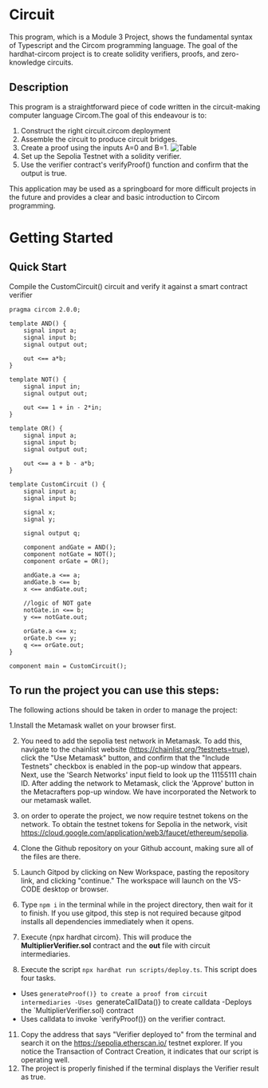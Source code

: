
# Circuit

This program, which is a Module 3 Project, shows the fundamental syntax of Typescript and the Circom programming language. The goal of the hardhat-circom project is to create solidity verifiers, proofs, and zero-knowledge circuits.

## Description

This program is a straightforward piece of code written in the circuit-making computer language Circom.The goal of this endeavour is to:

1. Construct the right circuit.circom deployment
2. Assemble the circuit to produce circuit bridges.
3. Create a proof using the inputs A=0 and B=1.
   ![Table](https://authoring.metacrafters.io/assets/cms/Assessment_b05f6ed658.png?updated_at=2023-02-24T00:00:37.278Z)
5. Set up the Sepolia Testnet with a solidity verifier.
6. Use the verifier contract's verifyProof() function and confirm that the output is true.

This application may be used as a springboard for more difficult projects in the future and provides a clear and basic introduction to Circom programming.

# Getting Started

## Quick Start

Compile the CustomCircuit() circuit and verify it against a smart contract verifier

```
pragma circom 2.0.0;

template AND() {
    signal input a;
    signal input b;
    signal output out;

    out <== a*b;
}

template NOT() {
    signal input in;
    signal output out;

    out <== 1 + in - 2*in;
}

template OR() {
    signal input a;
    signal input b;
    signal output out;

    out <== a + b - a*b;
}

template CustomCircuit () {  
    signal input a;
    signal input b;

    signal x;
    signal y;

    signal output q;

    component andGate = AND();
    component notGate = NOT();
    component orGate = OR();

    andGate.a <== a;
    andGate.b <== b;
    x <== andGate.out;

    //logic of NOT gate
    notGate.in <== b;
    y <== notGate.out;

    orGate.a <== x;
    orGate.b <== y;
    q <== orGate.out;
}

component main = CustomCircuit();
```

## To run the project you can use this steps:

The following actions should be taken in order to manage the project:

 1.Install the Metamask wallet on your browser first.

2. You need to add the sepolia test network in Metamask. To add this, navigate to the chainlist website (https://chainlist.org/?testnets=true), click the "Use Metamask" button, and confirm that the "Include Testnets" checkbox is enabled in the pop-up window that appears. Next, use the 'Search Networks' input field to look up the 11155111 chain ID. After adding the network to Metamask, click the 'Approve' button in the Metacrafters pop-up window. We have incorporated the Network to our metamask wallet.

3. on order to operate the project, we now require testnet tokens on the network. To obtain the testnet tokens for Sepolia in the network, visit https://cloud.google.com/application/web3/faucet/ethereum/sepolia.

4. Clone the Github repository on your Github account, making sure all of the files are there.

5. Launch Gitpod by clicking on New Workspace, pasting the repository link, and clicking "continue." The workspace will launch on the VS-CODE desktop or browser.

9. Type `npm i` in the terminal while in the project directory, then wait for it to finish. If you use gitpod, this step is not required because gitpod installs all dependencies immediately when it opens.

10. Execute {npx hardhat circom}. This will produce the **MultiplierVerifier.sol** contract and the **out** file with circuit intermediaries.
11. Execute the script `npx hardhat run scripts/deploy.ts`. This script does four tasks.  
   - Uses `generateProof()} to create a proof from circuit intermediaries -Uses `generateCallData()} to create calldata -Deploys the `MultiplierVerifier.sol} contract
   - Uses calldata to invoke `verifyProof()} on the verifier contract.
11. Copy the address that says "Verifier deployed to" from the terminal and search it on the https://sepolia.etherscan.io/ testnet explorer. If you notice the Transaction of Contract Creation, it indicates that our script is operating well.
12. The project is properly finished if the terminal displays the Verifier result as true.
 








